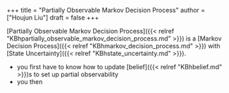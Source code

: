 +++
title = "Partially Observable Markov Decision Process"
author = ["Houjun Liu"]
draft = false
+++

[Partially Observable Markov Decision Process]({{< relref "KBhpartially_observable_markov_decision_process.md" >}}) is a [Markov Decision Process]({{< relref "KBhmarkov_decision_process.md" >}}) with [State Uncertainty]({{< relref "KBhstate_uncertainty.md" >}}).

-   you first have to know how to update [belief]({{< relref "KBhbelief.md" >}})s to set up partial observability
-   you then
